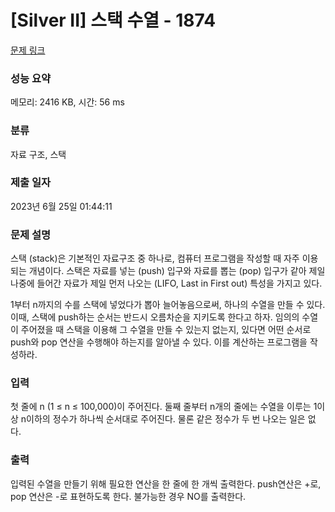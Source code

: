 # [Silver II] 스택 수열 - 1874 

[문제 링크](https://www.acmicpc.net/problem/1874) 

### 성능 요약

메모리: 2416 KB, 시간: 56 ms

### 분류

자료 구조, 스택

### 제출 일자

2023년 6월 25일 01:44:11

### 문제 설명

<p>스택 (stack)은 기본적인 자료구조 중 하나로, 컴퓨터 프로그램을 작성할 때 자주 이용되는 개념이다. 스택은 자료를 넣는 (push) 입구와 자료를 뽑는 (pop) 입구가 같아 제일 나중에 들어간 자료가 제일 먼저 나오는 (LIFO, Last in First out) 특성을 가지고 있다.</p>

<p>1부터 n까지의 수를 스택에 넣었다가 뽑아 늘어놓음으로써, 하나의 수열을 만들 수 있다. 이때, 스택에 push하는 순서는 반드시 오름차순을 지키도록 한다고 하자. 임의의 수열이 주어졌을 때 스택을 이용해 그 수열을 만들 수 있는지 없는지, 있다면 어떤 순서로 push와 pop 연산을 수행해야 하는지를 알아낼 수 있다. 이를 계산하는 프로그램을 작성하라.</p>

### 입력 

 <p>첫 줄에 n (1 ≤ n ≤ 100,000)이 주어진다. 둘째 줄부터 n개의 줄에는 수열을 이루는 1이상 n이하의 정수가 하나씩 순서대로 주어진다. 물론 같은 정수가 두 번 나오는 일은 없다.</p>

### 출력 

 <p>입력된 수열을 만들기 위해 필요한 연산을 한 줄에 한 개씩 출력한다. push연산은 +로, pop 연산은 -로 표현하도록 한다. 불가능한 경우 NO를 출력한다.</p>

